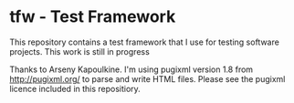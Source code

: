 # tfw - Test Framework

This repository contains a test framework that I use for testing software projects.  This work is still in progress

Thanks to Arseny Kapoulkine.  I'm using pugixml version 1.8 from http://pugixml.org/ to parse and write HTML files.  Please see the pugixml licence included in this repositiory.